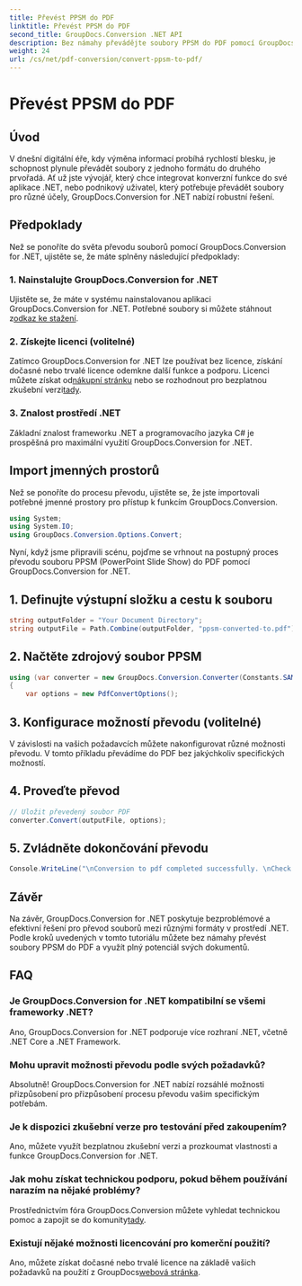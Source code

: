 ```yaml
---
title: Převést PPSM do PDF
linktitle: Převést PPSM do PDF
second_title: GroupDocs.Conversion .NET API
description: Bez námahy převádějte soubory PPSM do PDF pomocí GroupDocs.Conversion for .NET. Přizpůsobte možnosti převodu a využijte plný potenciál svých dokumentů.
weight: 24
url: /cs/net/pdf-conversion/convert-ppsm-to-pdf/
---
```


# Převést PPSM do PDF

## Úvod
V dnešní digitální éře, kdy výměna informací probíhá rychlostí blesku, je schopnost plynule převádět soubory z jednoho formátu do druhého prvořadá. Ať už jste vývojář, který chce integrovat konverzní funkce do své aplikace .NET, nebo podnikový uživatel, který potřebuje převádět soubory pro různé účely, GroupDocs.Conversion for .NET nabízí robustní řešení.
## Předpoklady
Než se ponoříte do světa převodu souborů pomocí GroupDocs.Conversion for .NET, ujistěte se, že máte splněny následující předpoklady:
### 1. Nainstalujte GroupDocs.Conversion for .NET
 Ujistěte se, že máte v systému nainstalovanou aplikaci GroupDocs.Conversion for .NET. Potřebné soubory si můžete stáhnout z[odkaz ke stažení](https://releases.groupdocs.com/conversion/net/).
### 2. Získejte licenci (volitelné)
Zatímco GroupDocs.Conversion for .NET lze používat bez licence, získání dočasné nebo trvalé licence odemkne další funkce a podporu. Licenci můžete získat od[nákupní stránku](https://purchase.groupdocs.com/buy) nebo se rozhodnout pro bezplatnou zkušební verzi[tady](https://releases.groupdocs.com/).
### 3. Znalost prostředí .NET
Základní znalost frameworku .NET a programovacího jazyka C# je prospěšná pro maximální využití GroupDocs.Conversion for .NET.

## Import jmenných prostorů
Než se ponoříte do procesu převodu, ujistěte se, že jste importovali potřebné jmenné prostory pro přístup k funkcím GroupDocs.Conversion.

```csharp
using System;
using System.IO;
using GroupDocs.Conversion.Options.Convert;
```
Nyní, když jsme připravili scénu, pojďme se vrhnout na postupný proces převodu souboru PPSM (PowerPoint Slide Show) do PDF pomocí GroupDocs.Conversion for .NET.
## 1. Definujte výstupní složku a cestu k souboru
```csharp
string outputFolder = "Your Document Directory";
string outputFile = Path.Combine(outputFolder, "ppsm-converted-to.pdf");
```
## 2. Načtěte zdrojový soubor PPSM
```csharp
using (var converter = new GroupDocs.Conversion.Converter(Constants.SAMPLE_PPSM))
{
    var options = new PdfConvertOptions();
```
## 3. Konfigurace možností převodu (volitelné)
V závislosti na vašich požadavcích můžete nakonfigurovat různé možnosti převodu. V tomto příkladu převádíme do PDF bez jakýchkoliv specifických možností.
## 4. Proveďte převod
```csharp
// Uložit převedený soubor PDF
converter.Convert(outputFile, options);
```
## 5. Zvládněte dokončování převodu
```csharp
Console.WriteLine("\nConversion to pdf completed successfully. \nCheck output in {0}", outputFolder);
```

## Závěr
Na závěr, GroupDocs.Conversion for .NET poskytuje bezproblémové a efektivní řešení pro převod souborů mezi různými formáty v prostředí .NET. Podle kroků uvedených v tomto tutoriálu můžete bez námahy převést soubory PPSM do PDF a využít plný potenciál svých dokumentů.
## FAQ
### Je GroupDocs.Conversion for .NET kompatibilní se všemi frameworky .NET?
Ano, GroupDocs.Conversion for .NET podporuje více rozhraní .NET, včetně .NET Core a .NET Framework.
### Mohu upravit možnosti převodu podle svých požadavků?
Absolutně! GroupDocs.Conversion for .NET nabízí rozsáhlé možnosti přizpůsobení pro přizpůsobení procesu převodu vašim specifickým potřebám.
### Je k dispozici zkušební verze pro testování před zakoupením?
Ano, můžete využít bezplatnou zkušební verzi a prozkoumat vlastnosti a funkce GroupDocs.Conversion for .NET.
### Jak mohu získat technickou podporu, pokud během používání narazím na nějaké problémy?
 Prostřednictvím fóra GroupDocs.Conversion můžete vyhledat technickou pomoc a zapojit se do komunity[tady](https://forum.groupdocs.com/c/conversion/11).
### Existují nějaké možnosti licencování pro komerční použití?
 Ano, můžete získat dočasné nebo trvalé licence na základě vašich požadavků na použití z GroupDocs[webová stránka](https://purchase.groupdocs.com/temporary-license/).